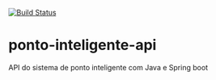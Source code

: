 [![Build Status](https://travis-ci.org/lucciani/ponto-inteligente-api.svg?branch=master)](https://travis-ci.org/lucciani/ponto-inteligente-api)
# ponto-inteligente-api
API do sistema de ponto inteligente com Java e Spring boot

